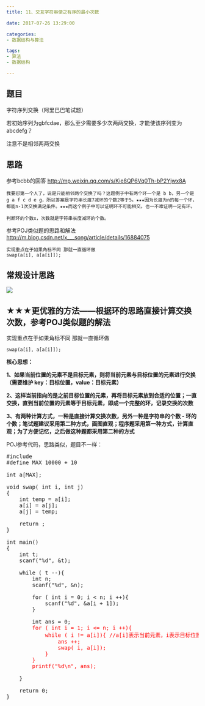 ```yaml
---
title: 11、交互字符串使之有序的最小次数

date: 2017-07-26 13:29:00

categories:
- 数据结构与算法

tags:
- 算法
- 数据结构

---
```


## 题目

字符序列交换（阿里巴巴笔试题）

若初始序列为gbfcdae，那么至少需要多少次两两交换，才能使该序列变为abcdefg？

注意不是相邻两两交换

## 思路

参考bcbb的回答
http://mp.weixin.qq.com/s/Kie8QP6Vq0Th-bP2Yjwx8A

	我要怼第一个人了，说是只能相邻两个交换了吗？这题例子中有两个环一个是 b b，另一个是 g a f c d e g，所以答案是字符串长度7减环的个数2等于5。★★★因为长度为n的每一个环，都能n-1次交换满足条件。★★★而这个例子中可以证明环不可能相交。也一不难证明一定有环。
	
	判断环的个数x，次数就是字符串长度减环的个数。

参考POJ类似题的思路和解法
http://m.blog.csdn.net/x___song/article/details/16884075
	
	实现重点在于如果角标不同 那就一直循环做
	swap(a[i], a[a[i]]);


## 常规设计思路

![](http://i.imgur.com/lepq9bp.jpg)

## ★★★更优雅的方法——根据环的思路直接计算交换次数，参考POJ类似题的解法

实现重点在于如果角标不同 那就一直循环做

	swap(a[i], a[a[i]]);

**核心思想：**

**1、如果当前位置的元素不是目标元素，则将当前元素与目标位置的元素进行交换（需要维护 key：目标位置，value：目标元素）**

**2、这样当前指向的是之前目标位置的元素，再将目标元素放到合适的位置；一直交换，直到当前位置的元素等于目标元素，即成一个完整的环，记录交换的次数**

**3、有两种计算方式，一种是直接计算交换次数，另外一种是字符串的个数 - 环的个数；笔试题建议采用第二种方式，画图直观；程序题采用第一种方式，计算直观；为了方便记忆，之后做这种题都采用第二种的方式**

POJ参考代码，思路类似，题目不一样：

<pre>
#include <cstring>
#define MAX 10000 + 10

int a[MAX];

void swap( int i, int j)
{
    int temp = a[i];
    a[i] = a[j];
    a[j] = temp;

    return ;
}

int main()
{
    int t;
    scanf("%d", &t);

    while ( t --){
        int n;
        scanf("%d", &n);

        for ( int i = 0; i < n; i ++){
            scanf("%d", &a[i + 1]);
        }

        int ans = 0;
        <font color='red'>for ( int i = 1; i <= n; i ++){
            while ( i != a[i]){ //a[i]表示当前元素，i表示目标位置的元素，这里是特例哈，即t[i]=i
                ans ++;
                swap( i, a[i]);
            }
        }
        printf("%d\n", ans);
		</font>
    }

    return 0;
}
</pre>
